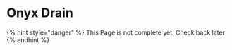 # Onyx Drain

{% hint style="danger" %}
This Page is not complete yet. Check back later
{% endhint %}

